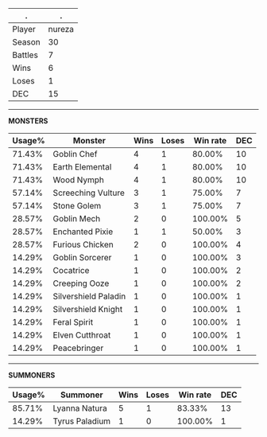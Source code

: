 .|.
|-|-
Player|nureza
Season|30
Battles|7
Wins|6
Loses|1
DEC|15

---
**MONSTERS**

Usage%|Monster|Wins|Loses|Win rate|DEC|
-|-|-|-|-|-|
71.43%|Goblin Chef|4|1|80.00%|10|
71.43%|Earth Elemental|4|1|80.00%|10|
71.43%|Wood Nymph|4|1|80.00%|10|
57.14%|Screeching Vulture|3|1|75.00%|7|
57.14%|Stone Golem|3|1|75.00%|7|
28.57%|Goblin Mech|2|0|100.00%|5|
28.57%|Enchanted Pixie|1|1|50.00%|3|
28.57%|Furious Chicken|2|0|100.00%|4|
14.29%|Goblin Sorcerer|1|0|100.00%|3|
14.29%|Cocatrice|1|0|100.00%|2|
14.29%|Creeping Ooze|1|0|100.00%|2|
14.29%|Silvershield Paladin|1|0|100.00%|1|
14.29%|Silvershield Knight|1|0|100.00%|1|
14.29%|Feral Spirit|1|0|100.00%|1|
14.29%|Elven Cutthroat|1|0|100.00%|1|
14.29%|Peacebringer|1|0|100.00%|1|

---
**SUMMONERS**

Usage%|Summoner|Wins|Loses|Win rate|DEC|
-|-|-|-|-|-|
85.71%|Lyanna Natura|5|1|83.33%|13|
14.29%|Tyrus Paladium|1|0|100.00%|1|

